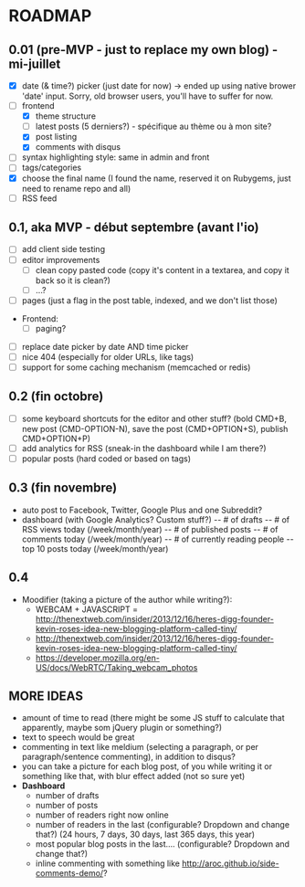 # ROADMAP
## 0.01 (pre-MVP - just to replace my own blog) - mi-juillet
- [X] date (& time?) picker (just date for now) -> ended up using native brower 'date' input. Sorry, old browser users, you'll have to suffer for now.
- [ ] frontend
  - [X] theme structure
  - [ ] latest posts (5 derniers?) - spécifique au thème ou à mon site?
  - [X] post listing
  - [X] comments with disqus
- [ ] syntax highlighting style: same in admin and front
- [ ] tags/categories
- [X] choose the final name (I found the name, reserved it on Rubygems, just need to rename repo and all)
- [ ] RSS feed

## 0.1, aka MVP - début septembre (avant l'io)
- [ ] add client side testing
- [ ] editor improvements
  - [ ] clean copy pasted code (copy it's content in a textarea, and copy it back so it is clean?)
  - [ ] ...?
- [ ] pages (just a flag in the post table, indexed, and we don't list those)
- Frontend:
  - [ ] paging?
- [ ] replace date picker by date AND time picker
- [ ] nice 404 (especially for older URLs, like tags)
- [ ] support for some caching mechanism (memcached or redis)

## 0.2 (fin octobre)
- [ ] some keyboard shortcuts for the editor and other stuff? (bold CMD+B, new post (CMD-OPTION-N), save the post (CMD+OPTION+S), publish CMD+OPTION+P)
- [ ] add analytics for RSS (sneak-in the dashboard while I am there?)
- [ ] popular posts (hard coded or based on tags)

## 0.3 (fin novembre)
- auto post to Facebook, Twitter, Google Plus and one Subreddit?
- dashboard (with Google Analytics? Custom stuff?)
-- # of drafts
-- # of RSS views today (/week/month/year)
-- # of published posts
-- # of comments today (/week/month/year)
-- # of currently reading people
-- top 10 posts today (/week/month/year)


## 0.4
- Moodifier (taking a picture of the author while writing?):
  - WEBCAM + JAVASCRIPT = http://thenextweb.com/insider/2013/12/16/heres-digg-founder-kevin-roses-idea-new-blogging-platform-called-tiny/
  - http://thenextweb.com/insider/2013/12/16/heres-digg-founder-kevin-roses-idea-new-blogging-platform-called-tiny/
  - https://developer.mozilla.org/en-US/docs/WebRTC/Taking_webcam_photos


## MORE IDEAS
- amount of time to read (there might be some JS stuff to calculate that apparently, maybe som jQuery plugin or something?)
- text to speech would be great
- commenting in text like meldium (selecting a paragraph, or per paragraph/sentence commenting), in addition to disqus?
- you can take a picture for each blog post, of you while writing it or something like that, with blur effect added (not so sure yet)
- **Dashboard**
  - number of drafts
  - number of posts
  - number of readers right now online
  - number of readers in the last (configurable? Dropdown and change that?) (24 hours, 7 days, 30 days, last 365 days, this year)
  - most popular blog posts in the last.... (configurable? Dropdown and change that?)
  - inline commenting with something like http://aroc.github.io/side-comments-demo/?
